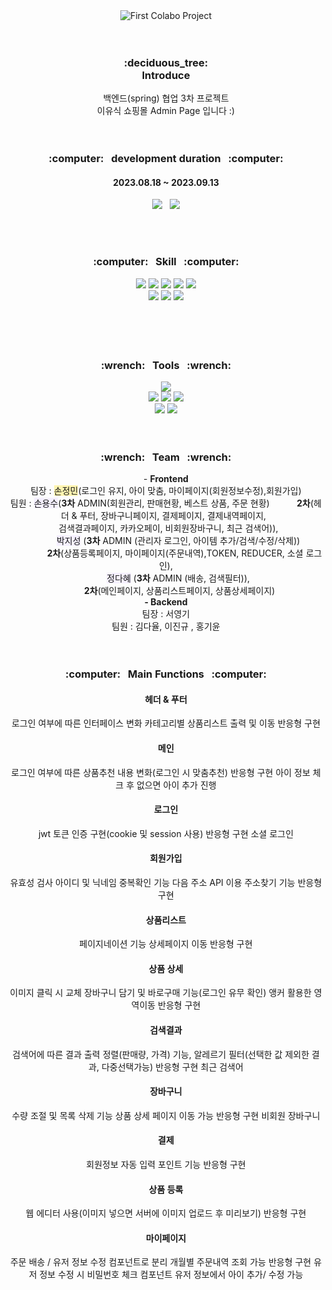<div align="center">
<img src="https://capsule-render.vercel.app/api?type=Waving&color=auto&height=200&section=header&text=Third%20Collabo%20Project&fontSize=60&fontColor=fff" alt="First Colabo Project" />
</div>
<br/>
<br/>
<div align="center">  
  <h3>
    :deciduous_tree:<br/>
    Introduce
  </h3>
</div>
<div align="center">
  백엔드(spring) 협업 3차 프로젝트 <br/>
  이유식 쇼핑몰 Admin Page 입니다 :)
</div>
<br/>
<br/>
<div align="center">  
  <h3>
    :computer:&nbsp;&nbsp;&nbsp;development duration&nbsp;&nbsp;&nbsp;:computer:
  </h3>
  <h4>2023.08.18 ~ 2023.09.13

</h4>

[ <img src="https://img.shields.io/badge/notion-181717?style=flat&logo=notion&logoColor=fff" />](https://www.notion.so/3-YUMMEAL-ADMIN-acb5a15f6ddf4c0aba4d4cfa00bb26af)&nbsp;&nbsp;&nbsp;[<img src="https://img.shields.io/badge/Figma-F24E1E?style=flat&logo=Figma&logoColor=fff" />](https://www.figma.com/file/A0h9Ai58OM6pRxUXWUmYJP/yummeal?type=design&node-id=1096%3A369&mode=design&t=2UxOfiDdVm4zzZRJ-1)

</div>
<br/>
<br/>
<div align="center">  
  <h3>
    :computer:&nbsp;&nbsp;&nbsp;Skill&nbsp;&nbsp;&nbsp;:computer:
  </h3>
</div>
<div align=center>
<img src="https://img.shields.io/badge/React-263238?style=flat&logo=React&logoColor=skyblue">
<img src="https://img.shields.io/badge/ReactRouter-CA4245?style=flat&logo=reactrouter&logoColor=white">
<img src="https://img.shields.io/badge/ReduxToolkit-764ABC?style=flat&logo=redux&logoColor=white">
<img src="https://img.shields.io/badge/Axios-5A29E4?style=flat&logo=axios&logoColor=white">
<img src="https://img.shields.io/badge/Eslint-4B32C3?style=flat&logo=eslint&logoColor=white"><br/>
<img src="https://img.shields.io/badge/Prettier-F7B93E?style=flat&logo=prettier&logoColor=white">
<img src="https://img.shields.io/badge/StyledComponent-DB7093?style=flat&logo=styledcomponents&logoColor=white">
<img src="https://img.shields.io/badge/TypeScript-3178C6?style=flat&logo=TypeScript&logoColor=white"/>
</div>
<br/>
<br/>
<br/>
<br/>
<div align="center">  
  <h3>
    :wrench:&nbsp;&nbsp;&nbsp;Tools&nbsp;&nbsp;&nbsp;:wrench:
  </h3>
</div>
<div align="center">
  <img src="https://img.shields.io/badge/Visual Studio Code-007ACC?style=flat&logo=visualstudiocode&logoColor=fff"/>
  <br/>
  <img src="https://img.shields.io/badge/Git-F05032?style=flat&logo=git&logoColor=fff"/>
  <img src="https://img.shields.io/badge/GitHub-181717?style=flat&logo=github&logoColor=fff"/>  
  <img src="https://img.shields.io/badge/Sourcetree-0052CC?style=flat&logo=sourcetree&logoColor=fff"/>
  <br/>
  <img src="https://img.shields.io/badge/Slack-4A154B?style=flat&logo=slack&logoColor=fff"/>
  <img src="https://img.shields.io/badge/notion-181717?style=flat&logo=notion&logoColor=fff" />
  
  
</div>
<br/>
<br/>
<div align="center">  
  <h3>
    :wrench:&nbsp;&nbsp;&nbsp;Team&nbsp;&nbsp;&nbsp;:wrench:
  </h3>
</div>
<div align=center>
- <strong>Frontend</strong><br/>
   팀장 : <span style="background-color:#fff5b1">손정민</span>(로그인 유지, 아이 맞춤, 마이페이지(회원정보수정),회원가입)<br/>
   팀원 : <span style="background-color:#f5f0ff">손용수</span>(<strong>3차</strong> ADMIN(회원관리, 판매현황, 베스트 상품, 주문 현황)
    &nbsp;&nbsp;&nbsp;&nbsp;&nbsp;&nbsp;&nbsp;&nbsp;&nbsp;&nbsp;<strong>2차</strong>(헤더 & 푸터, 장바구니페이지, 결제페이지, 결제내역페이지,&nbsp;&nbsp;<br/>&nbsp;&nbsp;검색결과페이지, 카카오페이, 비회원장바구니, 최근 검색어)),<br>&nbsp;&nbsp;&nbsp;&nbsp;&nbsp;&nbsp;&nbsp;&nbsp;&nbsp;&nbsp;<span style="background-color:#f5f0ff">박지성</span> (<strong>3차</strong> ADMIN (관리자 로그인, 아이템 추가/검색/수정/삭제)) <br>&nbsp;&nbsp;&nbsp;&nbsp;&nbsp;&nbsp;&nbsp;&nbsp;&nbsp;&nbsp;&nbsp;&nbsp;&nbsp;&nbsp;&nbsp;<strong>2차</strong>(상품등록페이지, 마이페이지(주문내역),TOKEN, REDUCER, 소셜 로그인),<br>&nbsp;&nbsp;&nbsp;&nbsp;&nbsp;&nbsp;&nbsp;&nbsp;&nbsp;&nbsp;<span style="background-color:#f5f0ff">정다혜</span> (<strong>3차</strong> ADMIN (배송, 검색필터)),<br>&nbsp;&nbsp;&nbsp;&nbsp;&nbsp;&nbsp;&nbsp;&nbsp;&nbsp;&nbsp;&nbsp;<strong>2차</strong>(메인페이지, 상품리스트페이지, 상품상세페이지)<br/>
<strong>- Backend</strong><br/>
   팀장 : 서영기<br/>
   팀원 : 김다율, 이진규 , 홍기윤
</div>
<br/>
<br/>
<div align="center">  
  <h3>
    :computer:&nbsp;&nbsp;&nbsp;Main Functions&nbsp;&nbsp;&nbsp;:computer:
  </h3>
</div>
<div align="center">

#### 헤더 & 푸터

로그인 여부에 따른 인터페이스 변화
카테고리별 상품리스트 출력 및 이동
반응형 구현

#### 메인

로그인 여부에 따른 상품추천 내용 변화(로그인 시 맞춤추천)
반응형 구현
아이 정보 체크 후 없으면 아이 추가 진행

#### 로그인

jwt 토큰 인증 구현(cookie 및 session 사용)
반응형 구현
소셜 로그인

#### 회원가입

유효성 검사
아이디 및 닉네임 중복확인 기능
다음 주소 API 이용 주소찾기 기능
반응형 구현

#### 상품리스트

페이지네이션 기능
상세페이지 이동
반응형 구현

#### 상품 상세

이미지 클릭 시 교체
장바구니 담기 및 바로구매 기능(로그인 유무 확인)
앵커 활용한 영역이동
반응형 구현

#### 검색결과

검색어에 따른 결과 출력
정렬(판매량, 가격) 기능, 알레르기 필터(선택한 값 제외한 결과, 다중선택가능)
반응형 구현
최근 검색어

#### 장바구니

수량 조절 및 목록 삭제 기능
상품 상세 페이지 이동 가능
반응형 구현
비회원 장바구니

#### 결제

회원정보 자동 입력
포인트 기능
반응형 구현

#### 상품 등록

웹 에디터 사용(이미지 넣으면 서버에 이미지 업로드 후 미리보기)
반응형 구현

#### 마이페이지

주문 배송 / 유저 정보 수정 컴포넌트로 분리
개월별 주문내역 조회 가능
반응형 구현
유저 정보 수정 시 비밀번호 체크 컴포넌트
유저 정보에서 아이 추가/ 수정 가능

</div>
<div align="center">
  <img src="https://capsule-render.vercel.app/api?type=waving&color=auto&height=150&section=footer" alt="" />
</div>
